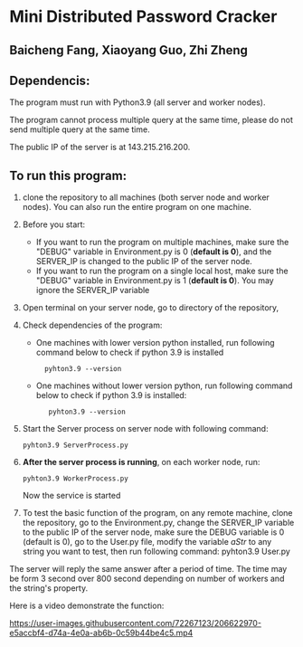 # Mini Distributed Password Cracker

## Baicheng Fang, Xiaoyang Guo, Zhi Zheng

## Dependencis:

The program must run with Python3.9 (all server and worker nodes).

The program cannot process multiple query at the same time, please do not send multiple query at the same time.

The public IP of the server is at 143.215.216.200.

## To run this program:

1.  clone the repository to all machines (both server node and worker nodes). You can also run the entire program on one machine.
2.  Before you start:
    - If you want to run the program on multiple machines, make sure the "DEBUG" variable in Environment.py is 0 (**default is 0**), and the SERVER_IP is changed to the public IP of the server node.
    - If you want to run the program on a single local host, make sure the "DEBUG" variable in Environment.py is 1 (**default is 0**). You may ignore the SERVER_IP variable
3.  Open terminal on your server node, go to directory of the repository,
4.  Check dependencies of the program:

    - One machines with lower version python installed, run following command below to check if python 3.9 is installed

            pyhton3.9 --version

    - One machines without lower version python, run following command below to check if python 3.9 is installed:

             pyhton3.9 --version

5.  Start the Server process on server node with following command:

        pyhton3.9 ServerProcess.py

6.  **After the server process is running**, on each worker node, run:

        pyhton3.9 WorkerProcess.py

    Now the service is started
7. To test the basic function of the program, on any remote machine, clone the repository, go to the Environment.py, change the SERVER_IP  variable to the public IP of the server node, make sure the DEBUG variable is 0 (default is 0), go to the User.py file, modify the variable _aStr_ to any string you want to test, then run following command:
        pyhton3.9 User.py
        
The server will reply the same answer after a period of time. The time may be form 3 second over 800 second depending on number of workers and the string's property. 

Here is a video demonstrate the function:

https://user-images.githubusercontent.com/72267123/206622970-e5accbf4-d74a-4e0a-ab6b-0c59b44be4c5.mp4


